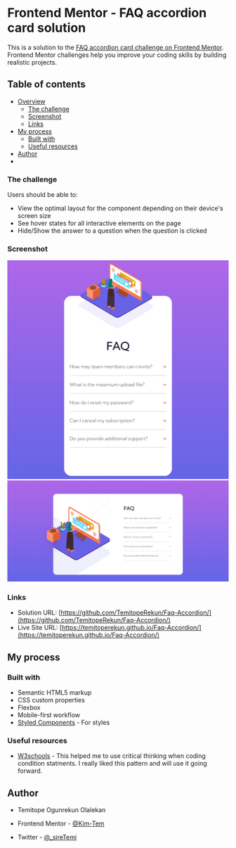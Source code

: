 # Frontend Mentor - FAQ accordion card solution

This is a solution to the [FAQ accordion card challenge on Frontend Mentor](https://www.frontendmentor.io/challenges/faq-accordion-card-XlyjD0Oam). Frontend Mentor challenges help you improve your coding skills by building realistic projects.

## Table of contents

-  [Overview](#overview)
   -  [The challenge](#the-challenge)
   -  [Screenshot](#screenshot)
   -  [Links](#links)
-  [My process](#my-process)
   -  [Built with](#built-with)
   -  [Useful resources](#useful-resources)
-  [Author](#author)
-  

### The challenge

Users should be able to:

-  View the optimal layout for the component depending on their device's screen size
-  See hover states for all interactive elements on the page
-  Hide/Show the answer to a question when the question is clicked

### Screenshot

![mobile](./images/mobile.png)
![desktop](./images/desktop.png)

### Links

-  Solution URL: [https://github.com/TemitopeRekun/Faq-Accordion/](https://github.com/TemitopeRekun/Faq-Accordion/)
-  Live Site URL: [https://temitoperekun.github.io/Faq-Accordion/](https://temitoperekun.github.io/Faq-Accordion/)

## My process

### Built with

-  Semantic HTML5 markup
-  CSS custom properties
-  Flexbox
-  Mobile-first workflow
-  [Styled Components](https://styled-components.com/) - For styles

### Useful resources

-  [W3schools](https://www.w3schools.com) - This helped me to use critical thinking when coding condition statments. I really liked this pattern and will use it going forward.

## Author

-  Temitope Ogunrekun Olalekan

-  Frontend Mentor - [@Kim-Tem](https://www.frontendmentor.io/profile/Kim-Tem)
-  Twitter - [@\_sireTemi](https://www.twitter.com/_sireTemi)